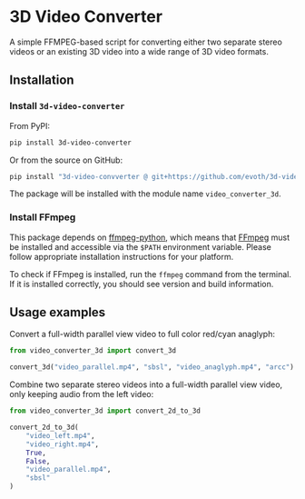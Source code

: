# 3D Video Converter

A simple FFMPEG-based script for converting either two separate stereo videos or an existing 3D video into a wide range of 3D video formats.

## Installation

### Install `3d-video-converter`

From PyPI:

```bash
pip install 3d-video-converter
```

Or from the source on GitHub:

```bash
pip install "3d-video-convverter @ git+https://github.com/evoth/3d-video-converter"
```

The package will be installed with the module name `video_converter_3d`.

### Install FFmpeg

This package depends on [ffmpeg-python](https://github.com/kkroening/ffmpeg-python), which means that [FFmpeg](https://ffmpeg.org/) must be installed and accessible via the `$PATH` environment variable. Please follow appropriate installation instructions for your platform.

To check if FFmpeg is installed, run the `ffmpeg` command from the terminal. If it is installed correctly, you should see version and build information.

## Usage examples

Convert a full-width parallel view video to full color red/cyan anaglyph:

```python
from video_converter_3d import convert_3d

convert_3d("video_parallel.mp4", "sbsl", "video_anaglyph.mp4", "arcc")
```

Combine two separate stereo videos into a full-width parallel view video, only keeping audio from the left video:

```python
from video_converter_3d import convert_2d_to_3d

convert_2d_to_3d(
    "video_left.mp4",
    "video_right.mp4",
    True,
    False,
    "video_parallel.mp4",
    "sbsl"
)
```

